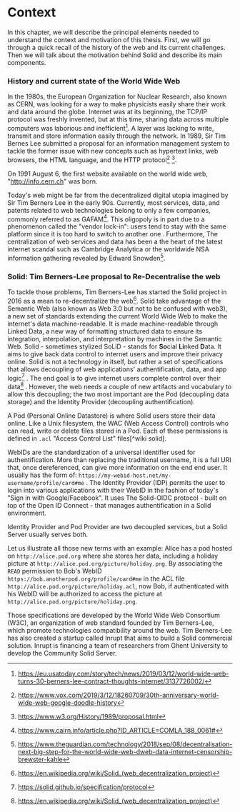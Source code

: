 # Context

In this chapter, we will describe the principal elements needed to understand the context and motivation of this thesis. First, we will go through a quick recall of the history of the web and its current challenges. Then we will talk about the motivation behind Solid and describe its main components. 


### History and current state of the World Wide Web

In the 1980s, the  European Organization for Nuclear Research, also known as CERN, was looking for a way to make physicists easily share their work and data around the globe. Internet was at its beginning, the TCP/IP protocol was freshly invented, but at this time, sharing data across multiple computers was laborious and inefficient[^web30bd]. A layer was lacking to write, transmit and store information easily through the network.
In 1989, Sir Tim Bernes Lee submitted a proposal for an information management system to tackle the former issue with new concepts such as hypertext links, web browsers, the HTML language, and the HTTP protocol[^vox-www] [^w3-web-proposal].

<!-- ![Illustration from Berners-Lee 1989's proposal](./2-solid_description.md.d/fig_0.jpg){width=50%}-->

On 1991 August 6, the first website available on the world wide web, "http://info.cern.ch" was born. 

<!-- ![The first website *http://info.cern.ch*](./2-solid_description.md.d/fig_1.jpg){ width=50% } -->

Today's web might be far from the decentralized digital utopia imagined by Sir Tim Berners Lee in the early 90s. Currently, most services, data, and patents related to web technologies belong to only a few companies, commonly referred to as GAFAM[^centralised-web-article]. This oligopoly is in part due to a phenomenon called the "vendor lock-in": users tend to stay with the same platform since it is too hard to switch to another one <!-- [lukas p1] -->. Furthermore, The centralization of web services and data has been a the heart of the latest internet scandal such as Cambridge Analytica or the worldwide NSA information gathering revealed by Edward Snowden[^guardian-dweb].

<!--  - 
 - privacy issue: 2013 leak from Edward Snowden has shown that with backdoors to a few companies, the US government could spy on a large part of the world population.
 -->

### Solid: Tim Berners-Lee proposal to Re-Decentralise the web

To tackle those problems, Tim Berners-Lee has started the Solid project in 2016 as a mean to re-decentralize the web[^solid-wikip]. Solid take advantage of the Semantic Web (also known as Web 3.0 but not to be confused with web3), a new set of standards extending the current World Wide Web to make the internet's data machine-readable. It is made machine-readable through Linked Data, a new way of formatting structured data to ensure its integration, interpolation,  and interpretation by machines in the Semantic Web. Solid - sometimes stylized SoLiD - stands for **So**cial **Li**nked **D**ata. It aims to give back data control to internet users and improve their privacy online. Solid is not a technology in itself, but rather a set of specifications that allows decoupling of web applications' authentification, data, and app logic[^solid-spec-protocol] . The end goal is to give internet users complete control over their data[^solid-wikip] . However, the web needs a couple of new artifacts and vocabulary to allow this decoupling; the two most important are the Pod (decoupling data storage) and the Identity Provider (decoupling authentification).

A Pod (Personal Online Datastore) is where Solid users store their data online. Like a Unix filesystem, the WAC (Web Access Control) controls who can read, write or delete files stored in a Pod. Each of these permissions is defined in `.acl` "Access Control List" files[^wiki solid].

WebIDs are the standardization of a universal identifier used for authentification. More than replacing the traditional username, it is a full URI that, once dereferenced, can give more information on the end end user. It usually has the form of:
`https://my-webid-host.net/my-username/profile/card#me`
. The Identity Provider (IDP) permits the user to login into various applications with their WebID in the fashion of today's "Sign in with Google/Facebook". It uses The Solid-OIDC protocol - built on top of the Open ID Connect - that manages authentification in a Solid environment.

 Identity Provider and Pod Provider are two decoupled services, but a Solid Server usually serves both. 

Let us illustrate all those new terms with an example:
Alice has a pod hosted on `http://alice.pod.org` where she stores her data, including a holiday picture at `http://alice.pod.org/picture/holiday.png`. By associating the `READ` permission to Bob's WebID  `https://bob.anotherpod.org/profile/card#me` in the ACL file `http://alice.pod.org/picture/holiday.acl`, now Bob, if authenticated with his WebID will be authorized to access the picture at `http://alice.pod.org/picture/holiday.png`.

Those specifications are developed by the World Wide Web Consortium (W3C), an organization of web standard founded by Tim Berners-Lee, which promote technologies compatibility around the web. Tim Berners-Lee has also created a startup called Inrupt that aims to build a Solid commercial solution. Inrupt is financing a team of researchers from Ghent University to develop the Community Solid Server.

 
[^web30bd]: https://eu.usatoday.com/story/tech/news/2019/03/12/world-wide-web-turns-30-berners-lee-contract-thoughts-internet/3137726002/ 

[^vox-www]: https://www.vox.com/2019/3/12/18260709/30th-anniversary-world-wide-web-google-doodle-history

[^w3-web-proposal]: https://www.w3.org/History/1989/proposal.html

[^centralised-web-article]: https://www.cairn.info/article.php?ID_ARTICLE=COMLA_188_0061#

[^solid-wikip]: https://en.wikipedia.org/wiki/Solid_(web_decentralization_project)

[^solid-spec-protocol]: https://solid.github.io/specification/protocol

[^guardian-dweb]: https://www.theguardian.com/technology/2018/sep/08/decentralisation-next-big-step-for-the-world-wide-web-dweb-data-internet-censorship-brewster-kahle

